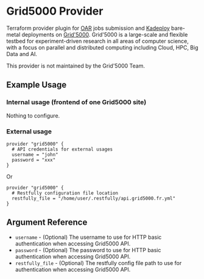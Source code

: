 # Grid5000 Provider

Terraform provider plugin for [OAR](https://oar.imag.fr) jobs submission and [Kadeploy](http://kadeploy3.gforge.inria.fr) bare-metal deployments on [Grid'5000](https://www.grid5000.fr). Grid'5000 is a large-scale and flexible testbed for experiment-driven research in all areas of computer science, with a focus on parallel and distributed computing including Cloud, HPC, Big Data and AI.

This provider is not maintained by the Grid'5000 Team.

## Example Usage

### Internal usage (frontend of one Grid5000 site)

Nothing to configure.

### External usage

```hcl
provider "grid5000" {
  # API credentials for external usages
  username = "john"
  password = "xxx"
}
```

Or

```hcl
provider "grid5000" {
  # Restfully configuration file location
  restfully_file = "/home/user/.restfully/api.grid5000.fr.yml"
}
```

## Argument Reference

* `username` - (Optional) The username to use for HTTP basic authentication when accessing Grid5000 API.
* `password` - (Optional) The password to use for HTTP basic authentication when accessing Grid5000 API.
* `restfully_file` - (Optional) The restfully config file path to use for authentication when accessing Grid5000 API.